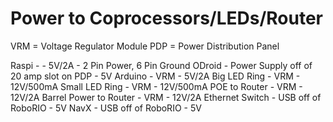 # Power to Coprocessors/LEDs/Router

VRM = Voltage Regulator Module
PDP = Power Distribution Panel

Raspi -  - 5V/2A - 2 Pin Power, 6 Pin Ground
ODroid - Power Supply off of 20 amp slot on PDP - 5V
Arduino - VRM - 5V/2A
Big LED Ring - VRM - 12V/500mA
Small LED Ring - VRM - 12V/500mA
POE to Router - VRM - 12V/2A
Barrel Power to Router - VRM - 12V/2A
Ethernet Switch - USB off of RoboRIO - 5V
NavX - USB off of RoboRIO - 5V